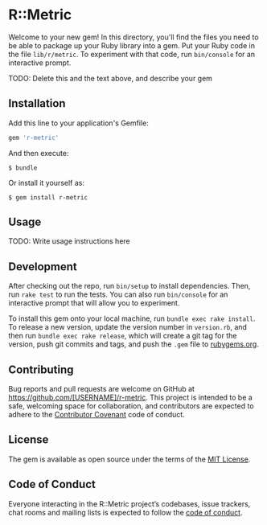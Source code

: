 # R::Metric

Welcome to your new gem! In this directory, you'll find the files you need to be able to package up your Ruby library into a gem. Put your Ruby code in the file `lib/r/metric`. To experiment with that code, run `bin/console` for an interactive prompt.

TODO: Delete this and the text above, and describe your gem

## Installation

Add this line to your application's Gemfile:

```ruby
gem 'r-metric'
```

And then execute:

    $ bundle

Or install it yourself as:

    $ gem install r-metric

## Usage

TODO: Write usage instructions here

## Development

After checking out the repo, run `bin/setup` to install dependencies. Then, run `rake test` to run the tests. You can also run `bin/console` for an interactive prompt that will allow you to experiment.

To install this gem onto your local machine, run `bundle exec rake install`. To release a new version, update the version number in `version.rb`, and then run `bundle exec rake release`, which will create a git tag for the version, push git commits and tags, and push the `.gem` file to [rubygems.org](https://rubygems.org).

## Contributing

Bug reports and pull requests are welcome on GitHub at https://github.com/[USERNAME]/r-metric. This project is intended to be a safe, welcoming space for collaboration, and contributors are expected to adhere to the [Contributor Covenant](http://contributor-covenant.org) code of conduct.

## License

The gem is available as open source under the terms of the [MIT License](https://opensource.org/licenses/MIT).

## Code of Conduct

Everyone interacting in the R::Metric project’s codebases, issue trackers, chat rooms and mailing lists is expected to follow the [code of conduct](https://github.com/[USERNAME]/r-metric/blob/master/CODE_OF_CONDUCT.md).
